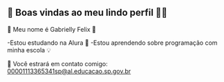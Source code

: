 ## 🍄 Boas vindas ao meu lindo perfil 🌱🐝

🐝 Meu nome é Gabrielly Felix 🐝

-Estou estudando na Alura	💌 
-Estou aprendendo sobre programação com minha escola 💡

🌷 Você estrará em contato comigo:
00001113365341sp@al.educacao.sp.gov.br

